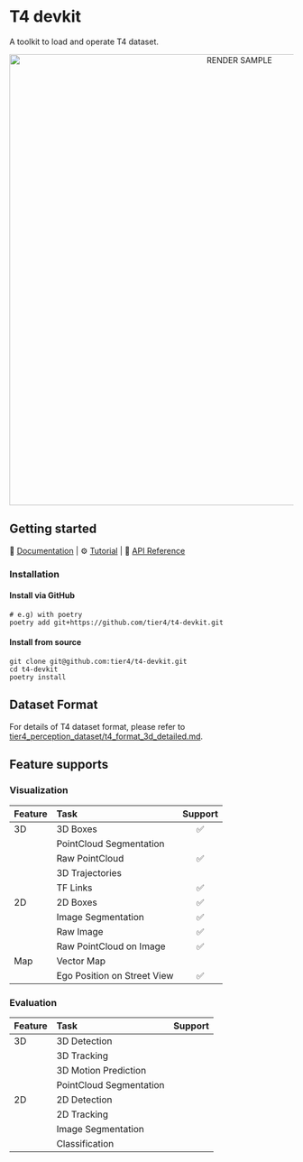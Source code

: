 # T4 devkit

A toolkit to load and operate T4 dataset.

<div align="center">
    <img src="docs/assets/render_scene.gif" width="800" alt="RENDER SAMPLE"/>
</div>

## Getting started

📘 [Documentation](https://tier4.github.io/t4-devkit/) |
⚙️ [Tutorial](https://tier4.github.io/t4-devkit/tutorials/initialize/) |
🧰 [API Reference](https://tier4.github.io/t4-devkit/apis/tier4/)

### Installation

#### Install via GitHub

```shell
# e.g) with poetry
poetry add git+https://github.com/tier4/t4-devkit.git
```

#### Install from source

```shell
git clone git@github.com:tier4/t4-devkit.git
cd t4-devkit
poetry install
```

## Dataset Format

For details of T4 dataset format, please refer to [tier4_perception_dataset/t4_format_3d_detailed.md](https://github.com/tier4/tier4_perception_dataset/blob/main/docs/t4_format_3d_detailed.md).

## Feature supports

### Visualization

| Feature | Task                        | Support |
| :------ | :-------------------------- | :-----: |
| 3D      | 3D Boxes                    |   ✅    |
|         | PointCloud Segmentation     |         |
|         | Raw PointCloud              |   ✅    |
|         | 3D Trajectories             |         |
|         | TF Links                    |   ✅    |
| 2D      | 2D Boxes                    |   ✅    |
|         | Image Segmentation          |   ✅    |
|         | Raw Image                   |   ✅    |
|         | Raw PointCloud on Image     |   ✅    |
| Map     | Vector Map                  |         |
|         | Ego Position on Street View |   ✅    |

### Evaluation

| Feature | Task                    | Support |
| :------ | :---------------------- | :-----: |
| 3D      | 3D Detection            |         |
|         | 3D Tracking             |         |
|         | 3D Motion Prediction    |         |
|         | PointCloud Segmentation |         |
| 2D      | 2D Detection            |         |
|         | 2D Tracking             |         |
|         | Image Segmentation      |         |
|         | Classification          |         |
